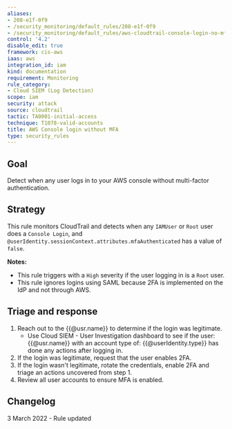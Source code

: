 ```yaml
---
aliases:
- 208-e1f-0f9
- /security_monitoring/default_rules/208-e1f-0f9
- /security_monitoring/default_rules/aws-cloudtrail-console-login-no-mfa
control: '4.2'
disable_edit: true
framework: cis-aws
iaas: aws
integration_id: iam
kind: documentation
requirement: Monitoring
rule_category:
- Cloud SIEM (Log Detection)
scope: iam
security: attack
source: cloudtrail
tactic: TA0001-initial-access
technique: T1078-valid-accounts
title: AWS Console login without MFA
type: security_rules
---
```


## Goal
Detect when any user logs in to your AWS console without multi-factor authentication.

## Strategy
This rule monitors CloudTrail and detects when any `IAMUser` or `Root` user does a `Console Login`, and `@userIdentity.sessionContext.attributes.mfaAuthenticated` has a value of `false`. 

**Notes:** 

- This rule triggers with a `High` severity if the user logging in is a `Root` user.
- This rule ignores logins using SAML because 2FA is implemented on the IdP and not through AWS.

## Triage and response
1. Reach out to the {{@usr.name}} to determine if the login was legitimate. 
   * Use Cloud SIEM - User Investigation dashboard to see if the user: {{@usr.name}} with an account type of: {{@userIdentity.type}} has done any actions after logging in. 
2. If the login was legitimate, request that the user enables 2FA. 
3. If the login wasn't legitimate, rotate the credentials, enable 2FA and triage an actions uncovered from step 1.
4. Review all user accounts to ensure MFA is enabled.

## Changelog
3 March 2022 - Rule updated
